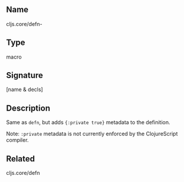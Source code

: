 ## Name
cljs.core/defn-

## Type
macro

## Signature
[name & decls]

## Description

Same as `defn`, but adds `{:private true}` metadata to the definition.

Note: `:private` metadata is not currently enforced by the ClojureScript
compiler.

## Related
cljs.core/defn
